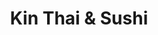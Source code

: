 ---
layout: place
title: "Kin Thai & Sushi"
permalink: /texas/san-antonio/kin-thai-sushi.html
stateAbbr: TX
stateName: Texas
cityName: San Antonio
seo:
  name: "Kin Thai & Sushi"
  type: Restaurant
  links: null
description: "Kin Thai & Sushi serves delicious sushi in San Antonio, Texas. Try fresh Japanese dishes for a great dining experience. "
place_id: ChIJcQ03oAdlXIYRhfGC4fi9xmA
photos:
  - name: >-
      places/ChIJcQ03oAdlXIYRhfGC4fi9xmA/photos/AeeoHcJdfJlpU0yL82cJQDQeaQjK25Gu3mxEUlcfTOEItAVKdGTZoar8vrKJJEWv0wyJ9bbZt3VO6JfGAcZdqLffuEDEaWLL4rKmSCi7uTPZR9S0Vyc2vfQ3GiU4IMDOdHFLFDJ0i6c39ccnw33PeVVVhTSy1LPkONY29RRrfQWwH9hCh6XsfKgzMxE0ugRAcCX4PJPcigXWXJ4qFpBW4mZ2aTRaQ36lK75XpvCFbx4My71l0PSok8KLyEKiUDbuirZ4Q2uiZkTQxdPQRWnGKkjy-m9MsM7Z77Fv-EiAT1ZwxDLTT3RS8_SV-TnyGem2KNtmOYqo7G5JP7shaAeATMz7AG_42hQegRMWpzVvnMjfHVPB7gTAhAWAI7nO456WGH_KgwPdhn2k0tfIqAoR1mtJpTowzhgtmEsc5y1EUsqk_Pv5orSB
    widthPx: 4032
    heightPx: 3024
    authorAttributions:
      - displayName: Matt Rasmussen
        uri: https://maps.google.com/maps/contrib/105173629135537836440
        photoUri: >-
          https://lh3.googleusercontent.com/a-/ALV-UjW6GwWGUJtCfmGfJ219pLPyQY9Bn4X4k_Ij7HvrRO432ueyAL2Xaw=s100-p-k-no-mo
    flagContentUri: >-
      https://www.google.com/local/imagery/report/?cb_client=maps_api_places.places_api&image_key=!1e10!2sCIHM0ogKEICAgID6s9ykswE&hl=en-US
    googleMapsUri: >-
      https://www.google.com/maps/place//data=!3m4!1e2!3m2!1sCIHM0ogKEICAgID6s9ykswE!2e10!4m2!3m1!1s0x865c6507a0370d71:0x60c6bdf8e182f185
  - name: >-
      places/ChIJcQ03oAdlXIYRhfGC4fi9xmA/photos/AeeoHcL_0YstMTYivuBtYv5fbrwkthXeD0LkvNZlU_dZ1YIXPdz38LAuchfkg0cvQMPVpu_hXROpmbbpBuNFqpTeYhkDrT5UCCaoGM8grN-LQpl6GG5g-7McdNRrdkCDZJl-Uwv7P4ohqkdoSfyH4WPZjqRRhUnvMviciUHKNkvk9BST4n2xWGvafNdAUnFOLLbBEmLvViepfaj8O87Ry0Ok06OnPaUa0sLHeAuCc7V9MGC0hW_C-g7rNynQ12G41aGogGtOiihVBNmeMn2qs7dVfpa67AFQdAVOjZocVy0y8DsXyA
    widthPx: 960
    heightPx: 960
    authorAttributions:
      - displayName: Kin Thai & Sushi
        uri: https://maps.google.com/maps/contrib/107146749842299312262
        photoUri: >-
          https://lh3.googleusercontent.com/a/ACg8ocIztUM1rLYyBagfWSiot2WBVsrH5fLwbCMBeJio_uiCQyo6Fg=s100-p-k-no-mo
    flagContentUri: >-
      https://www.google.com/local/imagery/report/?cb_client=maps_api_places.places_api&image_key=!1e10!2sAF1QipPnV5nyZfZxXMWnkmkps9MjT_mYDoXNk-8_5iGu&hl=en-US
    googleMapsUri: >-
      https://www.google.com/maps/place//data=!3m4!1e2!3m2!1sAF1QipPnV5nyZfZxXMWnkmkps9MjT_mYDoXNk-8_5iGu!2e10!4m2!3m1!1s0x865c6507a0370d71:0x60c6bdf8e182f185
  - name: >-
      places/ChIJcQ03oAdlXIYRhfGC4fi9xmA/photos/AeeoHcJChAQffWh73wu27LbnwJc7QfM74GEJ6BaEYKI_Uh7Auk4WYVAn7PJPvGNkt2g_xVCRuWpLQW2vKDCyRAUm6AaCFT3iCAFsO-kbv3MOzPHt889JdvHH83RhfYegvEOJlIPU0O1jhsOijcyPVm-8k33YA6NoHWE4nPUbuFrJTbgwCe9VgMWCt60TBm0ZPFCruLVu0WwtR5ES4Vdr3Ag7nA4AS7QoQC8dpi_-Wb6SppCxCHpIZTQekbRQ_d1FPOni3IAxYV6kwUojVqww0wAr6mIuQKL-SwcpTc-4hjvnUxy6vPvTWKE0abYM9r6JSsJqDxBimj1nDEFw4w9HT02FB71Ju3xC1a667k9o2sULQD0ioYVhvSFsJp-Gc20ghfLt88sMFI0BVRlHkWekzner8_f5vuJeyGLoPWdSY799euDkyi2c
    widthPx: 4032
    heightPx: 3024
    authorAttributions:
      - displayName: Eric Johnson
        uri: https://maps.google.com/maps/contrib/102325409891965001150
        photoUri: >-
          https://lh3.googleusercontent.com/a-/ALV-UjUUsDW7BjmY0pxPXNPyCDwXt5o-KlGo9BzCYofHpqECXbgtB7kAnQ=s100-p-k-no-mo
    flagContentUri: >-
      https://www.google.com/local/imagery/report/?cb_client=maps_api_places.places_api&image_key=!1e10!2sCIHM0ogKEICAgICe0bjS9AE&hl=en-US
    googleMapsUri: >-
      https://www.google.com/maps/place//data=!3m4!1e2!3m2!1sCIHM0ogKEICAgICe0bjS9AE!2e10!4m2!3m1!1s0x865c6507a0370d71:0x60c6bdf8e182f185
  - name: >-
      places/ChIJcQ03oAdlXIYRhfGC4fi9xmA/photos/AeeoHcIw_fxuHD5ILf20_q8_7Xr_c-L70HIViT608Aw51oV7JYFuqIqOmK0tAWNuBTnYcbr4nhy5B2ezB2u7721vOyoRAKSA5hpV6GVMwBpGKM2XegYovxYqKOYLy59ofOyvTJ4tr9jRPa7-UHn8HYaGxcpLMW_-YD5V1uJXQo3XjLV_Z0zQl_wgh2IxrDlVusQzCoR0hf3RJGDc2LnymzSuNWd_4Cp8arv1VjZV3M09puFMSU6GtHJTaziayNAx_wm3tYzac3Inn7UvlBsbMRjN5IDpZ159hkWjEW_IUJajZEv2c4_oSzsvuQpiQ9yxtrA3Vfe0wsZefMDuMX5KE-gbriDY5cFRt_RfKojUK-6ES13kgNYEsIgPE6XbsXcETsZfM9cko331W4InjuPzNkWHwPdzIWaSkZ9zERISoXDNq4AzhrrT
    widthPx: 3000
    heightPx: 4000
    authorAttributions:
      - displayName: Jason Woods
        uri: https://maps.google.com/maps/contrib/115196976545177012345
        photoUri: >-
          https://lh3.googleusercontent.com/a-/ALV-UjVZ1bKLsjf3Ht9o2fH4g016CEmtXKzRYng0el7jmLmkAoHBa7VY=s100-p-k-no-mo
    flagContentUri: >-
      https://www.google.com/local/imagery/report/?cb_client=maps_api_places.places_api&image_key=!1e10!2sCIHM0ogKEICAgIDLn97WmAE&hl=en-US
    googleMapsUri: >-
      https://www.google.com/maps/place//data=!3m4!1e2!3m2!1sCIHM0ogKEICAgIDLn97WmAE!2e10!4m2!3m1!1s0x865c6507a0370d71:0x60c6bdf8e182f185
  - name: >-
      places/ChIJcQ03oAdlXIYRhfGC4fi9xmA/photos/AeeoHcJY4ZhC83O8_zRsLsCF9HVG7eMqfJdFPGxR1HIo99C6oTGNbhJ1aHUCt4i5Cb8Y7DglkyLh6nILYZg8qYtntsZiKkVZ6lpanoWG69Yrq-bNAoH2QnIfB4m_A6I6ReFFil-kKYfYISXs4rwIjrY5ekVDI_qEOkn767bnvmrHNdd9hJ_Zx96wXDdK1IaAAEqdh57ttbn0CRAFSufa5yCUTQFiujy03F0t6rlyMnN6wKH5fuurgdSsTK6WOhTjEMLHiFhrcTMjLt2yQW8onjiUdPQMcXEcv_XdpGQQPasdTE7sYl1mi4SY_I058dHtkvx8XOmTEOXKJNpd-C2JsuOkIQPDiSu4uBuRKu18mXuThw-NgB9QrnqMv8ylrkmyfKCMG4xvkNsw0Q5lD5Jp0QjHU7gEek0dx9FwzW-_yaHP0pkIQw
    widthPx: 4032
    heightPx: 3024
    authorAttributions:
      - displayName: Vince Ng
        uri: https://maps.google.com/maps/contrib/111465707539517965854
        photoUri: >-
          https://lh3.googleusercontent.com/a-/ALV-UjVLfYDwVEIx5xwWfzkiLTG130iblZb0ZC8h9GFzMeNb-ihl9Yvlmw=s100-p-k-no-mo
    flagContentUri: >-
      https://www.google.com/local/imagery/report/?cb_client=maps_api_places.places_api&image_key=!1e10!2sCIHM0ogKEICAgICpjIC3Ag&hl=en-US
    googleMapsUri: >-
      https://www.google.com/maps/place//data=!3m4!1e2!3m2!1sCIHM0ogKEICAgICpjIC3Ag!2e10!4m2!3m1!1s0x865c6507a0370d71:0x60c6bdf8e182f185
  - name: >-
      places/ChIJcQ03oAdlXIYRhfGC4fi9xmA/photos/AeeoHcJ_uvFxr-BKlw2Ea2UFcb1CyU-8Ip9WTxi9eNxqbghgqNrEDfS4SFgEc1lpjOSO3MTljdn5ojFJ3VoJh9OIgEaHBo4if5ghwfRP4YnnSFfP6h-3JfKL95PZ3t13KyYvWcMjEuvp3-KlGHGZ-DPAGNaYr7qxDriiCKUmiy9y-gEpaObHmih_ocbyRcSVdf9LFWPoaWOt8vlujL7RRXEUEU0HHogrJ6LLD1xhTO3oYLscShxgsuh-QJ-MlXbHHBMpON2DErDFejgjb_2sThx9DXZVbo7ZlbJZf1sRoZXYOPB271j7oETKfwLT9NjuNdoWzWIVHtB78Fo8N0RjyvX0JAwXIKlN18qGIOT5w8CB_3H1PCjUuuIZ_0ypZZ_TgluMAYKU9ku1ebItFCDIYWxI-IUc5dz_lUFi48er0y3AY9c
    widthPx: 4032
    heightPx: 2268
    authorAttributions:
      - displayName: Grishma Radadiya
        uri: https://maps.google.com/maps/contrib/101353294733702493812
        photoUri: >-
          https://lh3.googleusercontent.com/a/ACg8ocJuzu66nOETRBMj5EPRMPFaWvoN8phdkka78B0JQzFlBdmtFQ=s100-p-k-no-mo
    flagContentUri: >-
      https://www.google.com/local/imagery/report/?cb_client=maps_api_places.places_api&image_key=!1e10!2sCIHM0ogKEICAgIDj7I7OcA&hl=en-US
    googleMapsUri: >-
      https://www.google.com/maps/place//data=!3m4!1e2!3m2!1sCIHM0ogKEICAgIDj7I7OcA!2e10!4m2!3m1!1s0x865c6507a0370d71:0x60c6bdf8e182f185
  - name: >-
      places/ChIJcQ03oAdlXIYRhfGC4fi9xmA/photos/AeeoHcLfDBTj-V1b96QcyZGb_OYgMDUwEAvRju2FhLUkxkUPAExt0l0cQwcedjRc0xlX1nqfroRckjSYpZh8DkfVAXD0nVfuyxd9xjJKenjPfinl0107ZOpBkvK6bP5rQzH-QlEhJUEj3YYMvfJj0E-gGev4tRPnALpMsY71QKQMEqcowe-KH3_MdkgMkQ4B0AYIo8KAjkkEgxOjaz3GEW05lpRnzz-fNTWX810z-WFqFtX68cBmOtgqraaAMhM3X-FB_UlmVBUlJFZ_LuQgCxa8YG3wh5c3DqJrjsg0Wp-h5Bx5zR0KpfRZebHs0Ixbt0yQg-tS4nXat-TYjzQa_qz_vyHwlL6xqXdQI9UxIpqxjagGPyR01y8y9uZOCeQmqieqXhpc3drRBVmxfBW2NgiSFO8OFWd0PtAvov3_lsouGZe_CFw
    widthPx: 2140
    heightPx: 2854
    authorAttributions:
      - displayName: Emily Ann Ibarra
        uri: https://maps.google.com/maps/contrib/106770634724493936449
        photoUri: >-
          https://lh3.googleusercontent.com/a-/ALV-UjXrJD9FliD4hoqRznV64RsNomZcW8rNMoCkQhkq_LiIV8V2BD3G=s100-p-k-no-mo
    flagContentUri: >-
      https://www.google.com/local/imagery/report/?cb_client=maps_api_places.places_api&image_key=!1e10!2sCIHM0ogKEICAgIDa-L2N9gE&hl=en-US
    googleMapsUri: >-
      https://www.google.com/maps/place//data=!3m4!1e2!3m2!1sCIHM0ogKEICAgIDa-L2N9gE!2e10!4m2!3m1!1s0x865c6507a0370d71:0x60c6bdf8e182f185
  - name: >-
      places/ChIJcQ03oAdlXIYRhfGC4fi9xmA/photos/AeeoHcIRynLr-FCTN2kJHJhZOSDMhioR3loXzpx2v9jofePv7fTDbUpxyFMxUrd1CCUK07px4UwNpyr2JJoLdUlhUUA8Dw2SddmBSYZY8dzO40bV79aeKcJzmNQCjy7WCgnETHjJnF-9_6-HsWEO4A7PLdtnQkTgk5j_0pxHGYUcM8nBmiO1ZpTBKg1Z_SGnlxaog8TwavFAuMNXiDxSdE-o-eFcKzUuH_tX5aAET1C1alaX9mjLcr3xZGOpkU_X_HOZzKgHqHfBLJr5F-KkDt7IUiIsu6kR8Qcs87mDWttPgx85691I79GqZxSY2QAl_QdUqXJe5wTA6qMfsbZJ4lqEfx5IrOsT4LPed3LEtYzNqLYHTFiyfSMvbIsKSMmxrLyP669P7zsBSwEnQH1mLJn5pgacaB1EdZ8Jc_DYFr6QBnCPaGY
    widthPx: 4000
    heightPx: 3000
    authorAttributions:
      - displayName: Julie Burns
        uri: https://maps.google.com/maps/contrib/101946385646143248282
        photoUri: >-
          https://lh3.googleusercontent.com/a-/ALV-UjUqHzHsCISjVRdunNjlQ0VXzIsrhhpjFV1rurePiJwSUkgl5nwDLQ=s100-p-k-no-mo
    flagContentUri: >-
      https://www.google.com/local/imagery/report/?cb_client=maps_api_places.places_api&image_key=!1e10!2sCIHM0ogKEICAgICD_rzbzgE&hl=en-US
    googleMapsUri: >-
      https://www.google.com/maps/place//data=!3m4!1e2!3m2!1sCIHM0ogKEICAgICD_rzbzgE!2e10!4m2!3m1!1s0x865c6507a0370d71:0x60c6bdf8e182f185
  - name: >-
      places/ChIJcQ03oAdlXIYRhfGC4fi9xmA/photos/AeeoHcLCDT2XamBkKrjgjGJLp_XHSKDfM1HBbBQujaQbJphouO0srQCnUMEIqIpOp10alfW1PAcKm2PgSe4wZqQ56ClECoFPB6dPXMLk4o_lSS04bSqlSsW3UKdU0dDKNE5iqTaKOSrI20d0NE0uu_4y532TM45M7LBeizHNu3PyBtyGAdcybJ0jFt5eidFXxmGe8wp-qv7i0B_ecynMiVRGJUAphh8XURvA3KTpVQWOrJLYc7shzx1ws1MyKwaytJ0SjGmhqWppXx72F7JtFWKbapIOpxVNkNRwl1IYbMV4xN9Su3KVkI4a98BP6gEPTCeaM84-RC3HuMksahEcCEml9caXQ5dr3qeaC6VOorxeIN7Jl9kX-Jn-nXrSobRr3quF9qCNwODKKB1Q50OHqdiF40NEDK2qtRQCJeDOyI-Q6du37w
    widthPx: 3024
    heightPx: 4032
    authorAttributions:
      - displayName: Aaron McAnelly
        uri: https://maps.google.com/maps/contrib/104738082792031296668
        photoUri: >-
          https://lh3.googleusercontent.com/a-/ALV-UjX_5ds2vJSLD9V739A7ZHL1DggHvs44LjTs0DaTowPCpQRtreqi=s100-p-k-no-mo
    flagContentUri: >-
      https://www.google.com/local/imagery/report/?cb_client=maps_api_places.places_api&image_key=!1e10!2sCIHM0ogKEICAgICxsYqGeg&hl=en-US
    googleMapsUri: >-
      https://www.google.com/maps/place//data=!3m4!1e2!3m2!1sCIHM0ogKEICAgICxsYqGeg!2e10!4m2!3m1!1s0x865c6507a0370d71:0x60c6bdf8e182f185
  - name: >-
      places/ChIJcQ03oAdlXIYRhfGC4fi9xmA/photos/AeeoHcIHYU4RMyzrR8CNg0XdNDja7TDfW76hflfu5WOvvx9A1HHEVqD6mHuOMZXxwDGXAg6kA7qCGrSr07TtXDnZRUbR9EBu3uW6dd0EKtHIGHjdB3zQq2GO5MEsmUZ0p1Xoypp8PEyJGi9ZKAwfILnCXaEnYAqjjUhzHDX5GH0968pTI_05aZO3nfag89Agik4gToZm5KI_U9zBpR1wcNFS3ov6MqNleohhHtdZdQlTYwSNq_DB3KLBnd4T5tKP5xpQg64R1OXkYG-KJf_ZT6dQrLIwrSiDLt8UA_HuV9btopS5bPA1ViNX-dNCL055BQ-mv4-uLEsvq5I6PcyN6q5Jzoe5GIBpKFYn0kGUCqf9LwILlB6UgBUzB0DrRAPgC7N8V831HAUh9TxEGpiNZ6TbvJn3b9mzHJ6VcgwiHwdUT6p3OA
    widthPx: 4000
    heightPx: 1868
    authorAttributions:
      - displayName: Clint Church
        uri: https://maps.google.com/maps/contrib/110793460822882822141
        photoUri: >-
          https://lh3.googleusercontent.com/a/ACg8ocLYKYKnnLjJlSwEHeqNqt-UF6xBFdOBgTs2pdI5-_hdBXv_7A=s100-p-k-no-mo
    flagContentUri: >-
      https://www.google.com/local/imagery/report/?cb_client=maps_api_places.places_api&image_key=!1e10!2sCIHM0ogKEICAgICXgp3BCw&hl=en-US
    googleMapsUri: >-
      https://www.google.com/maps/place//data=!3m4!1e2!3m2!1sCIHM0ogKEICAgICXgp3BCw!2e10!4m2!3m1!1s0x865c6507a0370d71:0x60c6bdf8e182f185
address: '22211 I-10 W Access Rd #1102, San Antonio, TX 78256, USA'
street: '22211 I-10 W Access Rd #1102'
city: San Antonio
state: TX
zip: '78256'
country: USA
neighborhood: Northwest Side
latitude: '29.648287'
longitude: '-98.624405'
accessibility_options:
  wheelchairAccessibleParking: true
  wheelchairAccessibleEntrance: true
  wheelchairAccessibleRestroom: true
  wheelchairAccessibleSeating: true
business_status: OPERATIONAL
name: Kin Thai & Sushi
google_maps_links:
  directionsUri: >-
    https://www.google.com/maps/dir//''/data=!4m7!4m6!1m1!4e2!1m2!1m1!1s0x865c6507a0370d71:0x60c6bdf8e182f185!3e0
  placeUri: https://maps.google.com/?cid=6973469949662785925
  writeAReviewUri: >-
    https://www.google.com/maps/place//data=!4m3!3m2!1s0x865c6507a0370d71:0x60c6bdf8e182f185!12e1
  reviewsUri: >-
    https://www.google.com/maps/place//data=!4m4!3m3!1s0x865c6507a0370d71:0x60c6bdf8e182f185!9m1!1b1
  photosUri: >-
    https://www.google.com/maps/place//data=!4m3!3m2!1s0x865c6507a0370d71:0x60c6bdf8e182f185!10e5
primary_type: Thai Restaurant
opening_hours:
  regular: null
  current: null
secondary_opening_hours:
  regular:
    weekdayDescriptions: null
    type: null
  current:
    weekdayDescriptions: null
    type: null
phone: null
price_level: null
price_range: null
rating: null
rating_count: 0
website: null
reviews: null
parking_options: null
payment_options: null
allow_dogs: null
curbside_pickup: null
delivery: null
dine_in: null
good_for_children: null
good_for_groups: null
good_for_sports: null
live_music: null
menu_for_children: null
outdoor_seating: null
reservable: null
restroom: null
serves_beer: null
serves_breakfast: null
serves_brunch: null
serves_cocktails: null
serves_coffee: null
serves_dinner: null
serves_dessert: null
serves_lunch: null
serves_vegetarian_food: null
serves_wine: null
takeout: null
summary: null

---